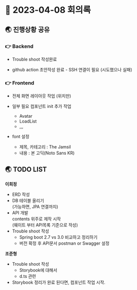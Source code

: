# 📑 2023-04-08 회의록

## 🌏 진행상황 공유

### 👉 Backend

- Trouble shoot 작성완료

- github action 초안작성 완료 - SSH 연결이 필요 (시도했으나 실패)

  

### 👉 Frontend

- 전체 화면 레이아웃 작업 (위치만)
- 일부 필요 컴포넌트 init 추가 작업
  - Avatar
  - LoadList
  - ,,,

- font 설정
  - 제목, 카테고리 : The Jamsil
  - 내용 : 본 고딕(Noto Sans KR)





## 🌏 TODO LIST

**이희정**

* ERD 작성
* DB 테이블 올리기<br/>(가능하면, JPA 연결까지)
* API 개발 <br/>contents 위주로 제작 시작<br/> (웨이트 부터 API목록 기준으로 작성)
* Trouble shoot 작성
  * Spring boot 2.7 vs 3.0 비교하고 정리하기
  * 버전 확정 후 API문서 postman or Swagger 설정




**조준형**

- Trouble shoot 작성
  - Storybook에 대해서
  - d.ts 관련
- Storybook 정리가 완료 된다면, 컴포넌트 작업 시작.